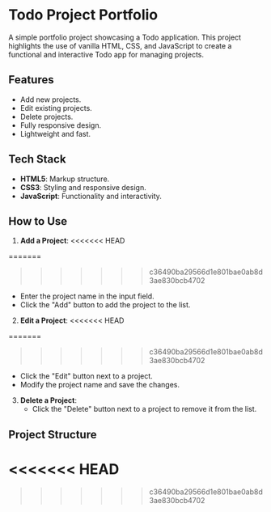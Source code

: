 # Todo Project Portfolio

A simple portfolio project showcasing a Todo application. This project highlights the use of vanilla HTML, CSS, and JavaScript to create a functional and interactive Todo app for managing projects.

## Features

- Add new projects.
- Edit existing projects.
- Delete projects.
- Fully responsive design.
- Lightweight and fast.

## Tech Stack

- **HTML5**: Markup structure.
- **CSS3**: Styling and responsive design.
- **JavaScript**: Functionality and interactivity.

## How to Use

1. **Add a Project**:
<<<<<<< HEAD

=======
>>>>>>> c36490ba29566d1e801bae0ab8d3ae830bcb4702
   - Enter the project name in the input field.
   - Click the "Add" button to add the project to the list.

2. **Edit a Project**:
<<<<<<< HEAD

=======
>>>>>>> c36490ba29566d1e801bae0ab8d3ae830bcb4702
   - Click the "Edit" button next to a project.
   - Modify the project name and save the changes.

3. **Delete a Project**:
   - Click the "Delete" button next to a project to remove it from the list.

## Project Structure
<<<<<<< HEAD
=======

>>>>>>> c36490ba29566d1e801bae0ab8d3ae830bcb4702
